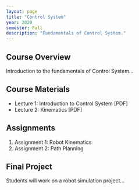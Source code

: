 ```yaml
---
layout: page
title: "Control System"
year: 2020
semester: Fall
description: "Fundamentals of Control System."
---
```


## Course Overview

Introduction to the fundamentals of Control System...

## Course Materials

- Lecture 1: Introduction to Control System [PDF]
- Lecture 2: Kinematics [PDF]

## Assignments

1. Assignment 1: Robot Kinematics
2. Assignment 2: Path Planning

## Final Project

Students will work on a robot simulation project...
